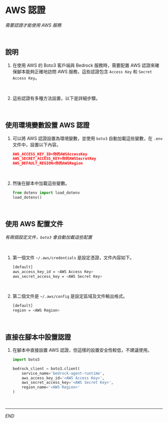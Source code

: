 # AWS 認證

_需要認證才能使用 AWS 服務_

<br>

## 說明

1. 在使用 AWS 的 Boto3 客戶端與 Bedrock 服務時，需要配置 AWS 認證來確保腳本能夠正確地訪問 AWS 服務，這些認證包含 `Access Key` 和 `Secret Access Key`。

<br>

2. 這些認證有多種方法設置，以下是詳細步驟。

<br>

## 使用環境變數設置 AWS 認證

1. 可以將 AWS 認證設置為環境變數，並使用 `boto3` 自動加載這些變數，在 `.env` 文件中，設置以下內容。

    ```json
    AWS_ACCESS_KEY_ID=你的AWSAccessKey
    AWS_SECRET_ACCESS_KEY=你的AWSSecretKey
    AWS_DEFAULT_REGION=你的AWSRegion
    ```

<br>

2. 然後在腳本中加載這些變數。

    ```python
    from dotenv import load_dotenv
    load_dotenv()
    ```

<br>

## 使用 AWS 配置文件

_有兩個設定文件，`boto3` 會自動加載這些配置_

<br>

1. 第一個文件 `~/.aws/credentials` 是設定憑證，文件內容如下。

    ```bash
    [default]
    aws_access_key_id = <AWS Access Key>
    aws_secret_access_key = <AWS Secret Key>
    ```

<br>

2. 第二個文件是 `~/.aws/config` 是設定區域及文件輸出格式。

    ```bash
    [default]
    region = <AWS Region>
    ```

<br>

## 直接在腳本中設置認證

1. 在腳本中直接設置 AWS 認證，但這樣的設置安全性較低，不建議使用。

    ```python
    import boto3

    bedrock_client = boto3.client(
        service_name='bedrock-agent-runtime',
        aws_access_key_id='<AWS Access Key>',
        aws_secret_access_key='<AWS Secret Key>',
        region_name='<AWS Region>'
    )
    ```

<br>

___

_END_